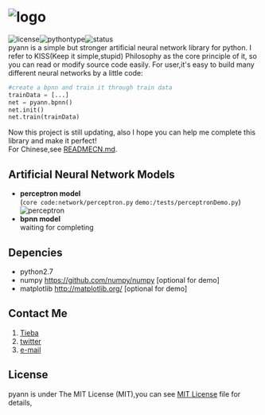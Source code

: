 # ![logo](http://i1.tietuku.com/876fae1c923a713f.png)
![license](https://img.shields.io/github/license/mashape/apistatus.svg)![pythontype](https://img.shields.io/badge/python-2.7-blue.svg)![status](https://img.shields.io/badge/status-updating-orange.svg)<br>
pyann is a simple but stronger artificial neural network library for python. I refer to KISS(Keep it simple,stupid) Philosophy as the core principle of it, so you can read or modify source code easily. For user,it's easy to build many different neural networks by a little code:
```python
#create a bpnn and train it through train data
trainData = [...] 
net = pyann.bpnn()
net.init()
net.train(trainData)
```
Now this project is still updating, also I hope you can help me complete this library and make it perfect!<br>
For Chinese,see [READMECN.md](https://github.com/racaljk/pyann/blob/master/READMECN.md).

## Artificial Neural Network Models
* **perceptron model**<br>
(`core code:network/perceptron.py` `demo:/tests/perceptronDemo.py`)
![perceptron](https://raw.githubusercontent.com/racaljk/pyann/master/data/test/perceptronClassification_demo.png)
* **bpnn model** <br>
waiting for completing

## Depencies
* python2.7
* numpy https://github.com/numpy/numpy [optional for demo]
* matplotlib http://matplotlib.org/ [optional for demo]

## Contact Me
1. [Tieba](http://tieba.baidu.com/home/main?un=%CF%C0%B5%C1%D0%A1%B7%C9%BB%FA)
2. [twitter](http://twitter.com/cthulhujk)
3. [e-mail](mailto:1948638989@qq.com)

## License
pyann is under The MIT License (MIT),you can see [MIT License](https://github.com/racaljk/pyann/blob/master/LICENSE) file for details,